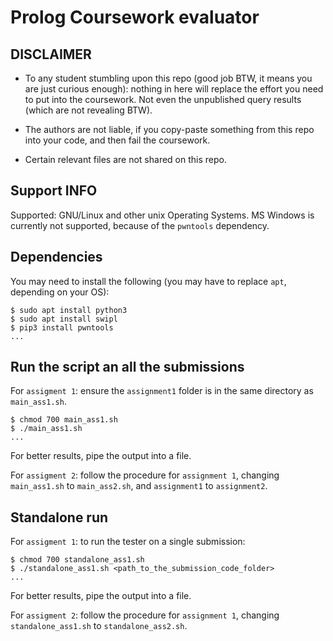 # Prolog Coursework evaluator

## DISCLAIMER

- To any student stumbling upon this repo (good job BTW, it means you are just curious enough): nothing in here will replace the effort you need to put into the coursework. Not even the unpublished query results (which are not revealing BTW).

- The authors are not liable, if you copy-paste something from this repo into your code, and then fail the coursework.

- Certain relevant files are not shared on this repo.

## Support INFO

Supported: GNU/Linux and other unix Operating Systems.
MS Windows is currently not supported, because of the `pwntools` dependency.

## Dependencies

You may need to install the following (you may have to replace `apt`, depending on your OS):

```console
$ sudo apt install python3
$ sudo apt install swipl
$ pip3 install pwntools
...
```

## Run the script an all the submissions

For `assigment 1`: ensure the `assignment1` folder is in the same directory as `main_ass1.sh`.

```console
$ chmod 700 main_ass1.sh
$ ./main_ass1.sh
...
```

For better results, pipe the output into a file.

For `assigment 2`: follow the procedure for `assignment 1`, changing `main_ass1.sh` to `main_ass2.sh`, and `assignment1` to `assignment2`.

## Standalone run

For `assigment 1`: to run the tester on a single submission:

```console
$ chmod 700 standalone_ass1.sh
$ ./standalone_ass1.sh <path_to_the_submission_code_folder>
...
```

For better results, pipe the output into a file.

For `assigment 2`: follow the procedure for `assignment 1`, changing `standalone_ass1.sh` to `standalone_ass2.sh`.
